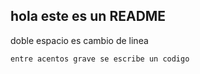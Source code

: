 ## hola este es un README
doble espacio es cambio de linea

`entre acentos grave se escribe un codigo`
